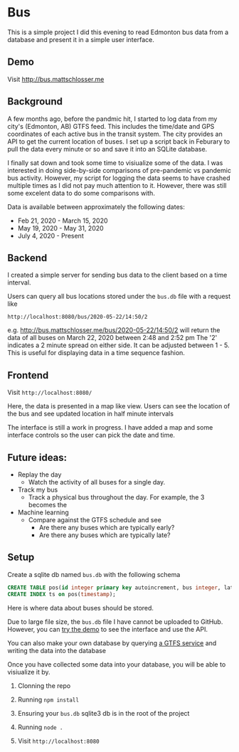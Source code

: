 # Bus

This is a simple project I did this evening to read Edmonton bus data
from a database and present it in a simple user interface.

## Demo

Visit http://bus.mattschlosser.me

## Background 
A few months ago, before the pandmic hit, I started to log data from my city's (Edmonton, AB) GTFS feed. This includes
the time/date and GPS coordinates of each active bus in the transit system. The city provides an API
to get the current location of buses. I set up a script back in Feburary to pull the data every minute or so and 
save it into an SQLite database. 

I finally sat down and took some time to visiualize some of the 
data. I was interested in doing side-by-side comparisons of pre-pandemic vs pandemic bus activity. 
However, my script for logging the data seems to have crashed multiple times as I did not pay much attention
to it. However, there was still some excelent data to do some comparisons with. 

Data is available between approximately the following dates:
* Feb 21, 2020 - March 15, 2020
* May 19, 2020 - May 31, 2020
* July 4, 2020 - Present

## Backend

 I created a simple server for sending bus data to the client
based on a time interval.


Users can query all bus locations stored under the `bus.db` file with
a request like 
```
http://localhost:8080/bus/2020-05-22/14:50/2
```

e.g. http://bus.mattschlosser.me/bus/2020-05-22/14:50/2 will return the data of all
buses on March 22, 2020 between 2:48 and 2:52 pm
The '2' indicates a 2 minute spread on either side. It can be adjusted between 1 - 5. 
This is useful for displaying data in a time sequence fashion.

## Frontend

Visit `http://localhost:8080/`

Here, the data is presented in a map like view. Users can see the location of
the bus and see updated location in half minute intervals

The interface is still a work in progress. I have added a map and some interface controls so the
user can pick the date and time. 

## Future ideas:
* Replay the day
  - Watch the activity of all buses for a single day. 
* Track my bus
  - Track a physical bus throughout the day. For example, the 3 becomes the 
* Machine learning
  - Compare against the GTFS schedule and see
    - Are there any buses which are typically early?
    - Are there any buses which are typically late?
 

## Setup

Create a sqlite db named `bus.db` with the following schema


```sql
CREATE TABLE pos(id integer primary key autoincrement, bus integer, lat double, long double, trip int, timestamp timestamp, bearing int, speed double);
CREATE INDEX ts on pos(timestamp);
```

Here is where data about buses should be stored. 

Due to large file size, the `bus.db` file I have cannot be uploaded to GitHub. However, you can [try the demo](http://bus.mattschlosser.me/) to see the interface and use the API.

You can also make your own database by querying [a GTFS service](https://developers.google.com/transit/gtfs-realtime) and writing the data into the database 

Once you have collected some data into your database, you will be able to visiualize it by.

1. Clonning the repo 

2. Running `npm install`

3. Ensuring your `bus.db` sqlite3 db is in the root of the project

4. Running `node . `

5. Visit `http://localhost:8080`
